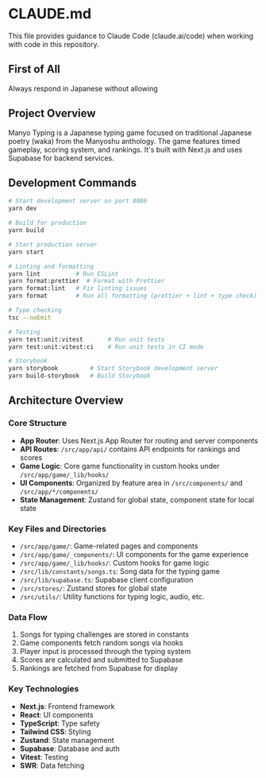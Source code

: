 # CLAUDE.md

This file provides guidance to Claude Code (claude.ai/code) when working with code in this repository.

## First of All

Always respond in Japanese without allowing

## Project Overview

Manyo Typing is a Japanese typing game focused on traditional Japanese poetry (waka) from the Manyoshu anthology. The game features timed gameplay, scoring system, and rankings. It's built with Next.js and uses Supabase for backend services.

## Development Commands

```bash
# Start development server on port 8080
yarn dev

# Build for production
yarn build

# Start production server
yarn start

# Linting and formatting
yarn lint          # Run ESLint
yarn format:prettier  # Format with Prettier
yarn format:lint   # Fix linting issues
yarn format        # Run all formatting (prettier + lint + type check)

# Type checking
tsc --noEmit

# Testing
yarn test:unit:vitest       # Run unit tests
yarn test:unit:vitest:ci    # Run unit tests in CI mode

# Storybook
yarn storybook         # Start Storybook development server
yarn build-storybook   # Build Storybook
```

## Architecture Overview

### Core Structure

- **App Router**: Uses Next.js App Router for routing and server components
- **API Routes**: `/src/app/api/` contains API endpoints for rankings and scores
- **Game Logic**: Core game functionality in custom hooks under `/src/app/game/_lib/hooks/`
- **UI Components**: Organized by feature area in `/src/components/` and `/src/app/*/components/`
- **State Management**: Zustand for global state, component state for local state

### Key Files and Directories

- `/src/app/game/`: Game-related pages and components
- `/src/app/game/_components/`: UI components for the game experience
- `/src/app/game/_lib/hooks/`: Custom hooks for game logic
- `/src/lib/constants/songs.ts`: Song data for the typing game
- `/src/lib/supabase.ts`: Supabase client configuration
- `/src/stores/`: Zustand stores for global state
- `/src/utils/`: Utility functions for typing logic, audio, etc.

### Data Flow

1. Songs for typing challenges are stored in constants
2. Game components fetch random songs via hooks
3. Player input is processed through the typing system
4. Scores are calculated and submitted to Supabase
5. Rankings are fetched from Supabase for display

### Key Technologies

- **Next.js**: Frontend framework
- **React**: UI components
- **TypeScript**: Type safety
- **Tailwind CSS**: Styling
- **Zustand**: State management
- **Supabase**: Database and auth
- **Vitest**: Testing
- **SWR**: Data fetching
